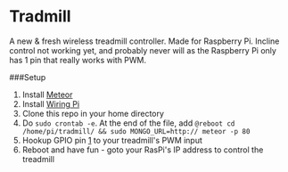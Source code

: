 # Tradmill
A new &amp; fresh wireless treadmill controller.  Made for Raspberry Pi.  Incline control not working yet, and probably never will as the Raspberry Pi only has 1 pin that really works with PWM.

###Setup
1. Install [Meteor](https://github.com/IGx89/meteor)
2. Install [Wiring Pi](https://projects.drogon.net/raspberry-pi/wiringpi/)
3. Clone this repo in your home directory
4. Do `sudo crontab -e`.  At the end of the file, add `@reboot cd /home/pi/tradmill/ && sudo MONGO_URL=http:// meteor -p 80`
5. Hookup GPIO pin [1](http://pi.gadgetoid.com/pinout) to your treadmill's PWM input
6. Reboot and have fun - goto your RasPi's IP address to control the treadmill
